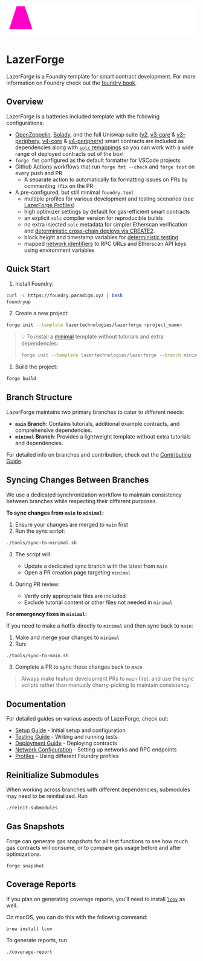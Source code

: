 ![LazerForge Logo](.github/lazerforge_logo_pink.png)

# LazerForge

LazerForge is a Foundry template for smart contract development. For more information on Foundry check out the [foundry book](https://book.getfoundry.sh/).

## Overview

LazerForge is a batteries included template with the following configurations:

- [OpenZeppelin](https://github.com/OpenZeppelin/openzeppelin-contracts), [Solady](https://github.com/Vectorized/solady), and the full Uniswap suite ([v2](https://github.com/uniswap/v2-core), [v3-core](https://github.com/uniswap/v3-core) & [v3-periphery](https://github.com/uniswap/v3-periphery), [v4-core](https://github.com/uniswap/v4-core) & [v4-periphery](https://github.com/uniswap/v4-periphery)) smart contracts are included as dependencies along with [`solc` remappings](https://docs.soliditylang.org/en/latest/path-resolution.html#import-remapping) so you can work with a wide range of deployed contracts out of the box!
- `forge fmt` configured as the default formatter for VSCode projects
- Github Actions workflows that run `forge fmt --check` and `forge test` on every push and PR
  - A separate action to automatically fix formatting issues on PRs by commenting `!fix` on the PR
- A pre-configured, but still minimal `foundry.toml`
  - multiple profiles for various development and testing scenarios (see [LazerForge Profiles](lazerTutorial/profiles.md))
  - high optimizer settings by default for gas-efficient smart contracts
  - an explicit `solc` compiler version for reproducible builds
  - no extra injected `solc` metadata for simpler Etherscan verification and [deterministic cross-chain deploys via CREATE2](https://0xfoobar.substack.com/p/vanity-addresses).
  - block height and timestamp variables for [deterministic testing](lazerTutorial/testing.md)
  - mapped [network identifiers](lazerTutorial/networks.md) to RPC URLs and Etherscan API keys using environment variables

## Quick Start

1. Install Foundry:

```bash
curl -L https://foundry.paradigm.xyz | bash
foundryup
```

2. Create a new project:

```bash
forge init --template lazertechnologies/lazerforge <project_name>
```

> 💡 To install a [minimal](#branch-structure) template without tutorials and extra dependencies:
>
> ```bash
> forge init --template lazertechnologies/lazerforge --branch minimal <project_name>
> ```

1. Build the project:

```bash
forge build
```

## Branch Structure

LazerForge maintains two primary branches to cater to different needs:

- **`main` Branch**: Contains tutorials, additional example contracts, and comprehensive dependencies.
- **`minimal` Branch**: Provides a lightweight template without extra tutorials and dependencies.

For detailed info on branches and contribution, check out the [Contributing Guide](CONTRIBUTING.md).

## Syncing Changes Between Branches

We use a dedicated synchronization workflow to maintain consistency between branches while respecting their different purposes.

**To sync changes from `main` to `minimal`:**

1. Ensure your changes are merged to `main` first
2. Run the sync script:

```bash
./tools/sync-to-minimal.sh
```

3. The script will:

   - Update a dedicated sync branch with the latest from `main`
   - Open a PR creation page targeting `minimal`

4. During PR review:
   - Verify only appropriate files are included
   - Exclude tutorial content or other files not needed in `minimal`

**For emergency fixes in `minimal`:**

If you need to make a hotfix directly to `minimal` and then sync back to `main`:

1. Make and merge your changes to `minimal`
2. Run:

```bash
./tools/sync-to-main.sh
```

3. Complete a PR to sync these changes back to `main`

> Always make feature development PRs to `main` first, and use the sync scripts rather than manually cherry-picking to maintain consistency.

## Documentation

For detailed guides on various aspects of LazerForge, check out:

- [Setup Guide](lazerTutorial/setup.md) - Initial setup and configuration
- [Testing Guide](lazerTutorial/testing.md) - Writing and running tests
- [Deployment Guide](lazerTutorial/deployment.md) - Deploying contracts
- [Network Configuration](lazerTutorial/networks.md) - Setting up networks and RPC endpoints
- [Profiles](lazerTutorial/profiles.md) - Using different Foundry profiles

## Reinitialize Submodules

When working across branches with different dependencies, submodules may need to be reinitialized. Run

```bash
./reinit-submodules
```

## Gas Snapshots

Forge can generate gas snapshots for all test functions to see how much gas contracts will consume, or to compare gas usage before and after optimizations.

```shell
forge snapshot
```

## Coverage Reports

If you plan on generating coverage reports, you'll need to install [`lcov`](https://github.com/linux-test-project/lcov) as well.

On macOS, you can do this with the following command:

```bash
brew install lcov
```

To generate reports, run

```bash
./coverage-report
```
